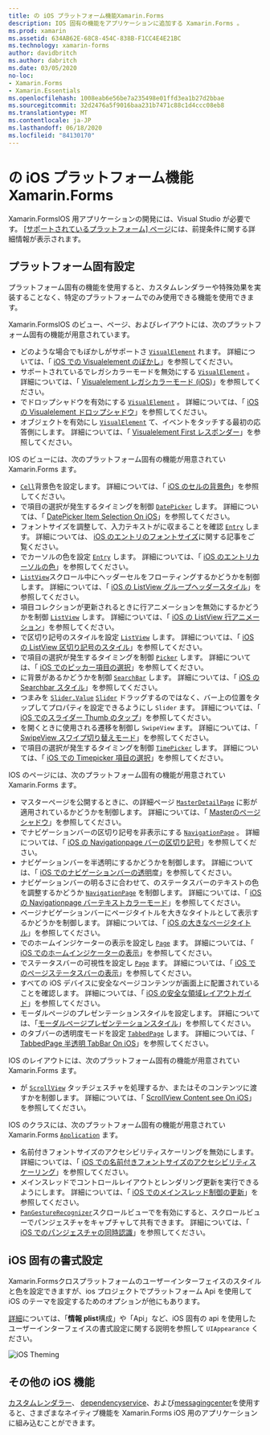 ```yaml
---
title: の iOS プラットフォーム機能Xamarin.Forms
description: IOS 固有の機能をアプリケーションに追加する Xamarin.Forms 。
ms.prod: xamarin
ms.assetid: 634AB62E-68C8-454C-838B-F1CC4E4E21BC
ms.technology: xamarin-forms
author: davidbritch
ms.author: dabritch
ms.date: 03/05/2020
no-loc:
- Xamarin.Forms
- Xamarin.Essentials
ms.openlocfilehash: 1008eab6e56be7a235498e01ffd3ea1b27d2bbae
ms.sourcegitcommit: 32d2476a5f9016baa231b7471c88c1d4ccc08eb8
ms.translationtype: MT
ms.contentlocale: ja-JP
ms.lasthandoff: 06/18/2020
ms.locfileid: "84130170"
---
```

# <a name="ios-platform-features-in-xamarinforms"></a>の iOS プラットフォーム機能Xamarin.Forms

Xamarin.FormsIOS 用アプリケーションの開発には、Visual Studio が必要です。 [[サポートされているプラットフォーム] ページ](~/get-started/supported-platforms.md)には、前提条件に関する詳細情報が表示されます。

## <a name="platform-specifics"></a>プラットフォーム固有設定

プラットフォーム固有の機能を使用すると、カスタムレンダラーや特殊効果を実装することなく、特定のプラットフォームでのみ使用できる機能を使用できます。

Xamarin.FormsIOS のビュー、ページ、およびレイアウトには、次のプラットフォーム固有の機能が用意されています。

- どのような場合でもぼかしがサポートさ [`VisualElement`](xref:Xamarin.Forms.VisualElement) れます。 詳細については、「 [iOS での Visualelement のぼかし](visualelement-blur.md)」を参照してください。
- サポートされているでレガシカラーモードを無効にする [`VisualElement`](xref:Xamarin.Forms.VisualElement) 。 詳細については、「 [Visualelement レガシカラーモード (iOS](legacy-color-mode.md))」を参照してください。
- でドロップシャドウを有効にする [`VisualElement`](xref:Xamarin.Forms.VisualElement) 。 詳細については、「 [iOS の Visualelement ドロップシャドウ](visualelement-drop-shadow.md)」を参照してください。
- オブジェクトを有効にし [`VisualElement`](xref:Xamarin.Forms.VisualElement) て、イベントをタッチする最初の応答側にします。 詳細については、「 [Visualelement First レスポンダー](visualelement-first-responder.md)」を参照してください。

IOS のビューには、次のプラットフォーム固有の機能が用意されてい Xamarin.Forms ます。

- [`Cell`](xref:Xamarin.Forms.Cell)背景色を設定します。 詳細については、「 [iOS のセルの背景色](cell-background-color.md)」を参照してください。
- で項目の選択が発生するタイミングを制御 [`DatePicker`](xref:Xamarin.Forms.DatePicker) します。 詳細については、「 [DatePicker Item Selection On iOS](datepicker-selection.md)」を参照してください。
- フォントサイズを調整して、入力テキストがに収まることを確認 [`Entry`](xref:Xamarin.Forms.Entry) します。 詳細については、 [iOS のエントリのフォントサイズ](entry-font-size.md)に関する記事をご覧ください。
- でカーソルの色を設定 [`Entry`](xref:Xamarin.Forms.Entry) します。 詳細については、「 [iOS のエントリカーソルの色](entry-cursor-color.md)」を参照してください。
- [`ListView`](xref:Xamarin.Forms.ListView)スクロール中にヘッダーセルをフローティングするかどうかを制御します。 詳細については、「 [iOS の ListView グループヘッダースタイル](listview-group-header-style.md)」を参照してください。
- 項目コレクションが更新されるときに行アニメーションを無効にするかどうかを制御 [`ListView`](xref:Xamarin.Forms.ListView) します。 詳細については、「 [iOS の ListView 行アニメーション](listview-row-animations.md)」を参照してください。
- で区切り記号のスタイルを設定 [`ListView`](xref:Xamarin.Forms.ListView) します。 詳細については、「 [iOS の ListView 区切り記号のスタイル](listview-separator-style.md)」を参照してください。
- で項目の選択が発生するタイミングを制御 [`Picker`](xref:Xamarin.Forms.Picker) します。 詳細については、「 [iOS でのピッカー項目の選択](picker-selection.md)」を参照してください。
- に背景があるかどうかを制御 [`SearchBar`](xref:Xamarin.Forms.SearchBar) します。 詳細については、「 [iOS の Searchbar スタイル](searchbar-style.md)」を参照してください。
- つまみを [`Slider.Value`](xref:Xamarin.Forms.Slider.Value) [`Slider`](xref:Xamarin.Forms.Slider) ドラッグするのではなく、バー上の位置をタップしてプロパティを設定できるようにし `Slider` ます。 詳細については、「 [iOS でのスライダー Thumb のタップ](slider-thumb.md)」を参照してください。
- を開くときに使用される遷移を制御し `SwipeView` ます。 詳細については、「 [SwipeView スワイプ切り替えモード](swipeview-swipetransitionmode.md)」を参照してください。
- で項目の選択が発生するタイミングを制御 [`TimePicker`](xref:Xamarin.Forms.TimePicker) します。 詳細については、「 [iOS での Timepicker 項目の選択](timepicker-selection.md)」を参照してください。

IOS のページには、次のプラットフォーム固有の機能が用意されてい Xamarin.Forms ます。

- マスターページを公開するときに、の詳細ページ [`MasterDetailPage`](xref:Xamarin.Forms.MasterDetailPage) に影が適用されているかどうかを制御します。 詳細については、「 [Masterのページシャドウ](masterdetailpage-shadow.md)」を参照してください。
- でナビゲーションバーの区切り記号を非表示にする [`NavigationPage`](xref:Xamarin.Forms.NavigationPage) 。 詳細については、「 [iOS の Navigationpage バーの区切り記号](navigation-bar-separator.md)」を参照してください。
- ナビゲーションバーを半透明にするかどうかを制御します。 詳細については、「 [iOS でのナビゲーションバーの透明](navigation-bar-translucent.md)度」を参照してください。
- ナビゲーションバーの明るさに合わせて、のステータスバーのテキストの色を調整するかどうか [`NavigationPage`](xref:Xamarin.Forms.NavigationPage) を制御します。 詳細については、「 [iOS の Navigationpage バーテキストカラーモード](status-bar-text-color.md)」を参照してください。
- ページナビゲーションバーにページタイトルを大きなタイトルとして表示するかどうかを制御します。 詳細については、「 [iOS の大きなページタイトル](page-large-title.md)」を参照してください。
- でのホームインジケーターの表示を設定し [`Page`](xref:Xamarin.Forms.Page) ます。 詳細については、「 [iOS でのホームインジケーターの表示](page-home-indicator.md)」を参照してください。
- でステータスバーの可視性を設定し [`Page`](xref:Xamarin.Forms.Page) ます。 詳細については、「 [iOS でのページステータスバーの表示](page-status-bar-visibility.md)」を参照してください。
- すべての iOS デバイスに安全なページコンテンツが画面上に配置されていることを確認します。 詳細については、「 [iOS の安全な領域レイアウトガイド](page-safe-area-layout.md)」を参照してください。
- モーダルページのプレゼンテーションスタイルを設定します。 詳細については、「[モーダルページプレゼンテーションスタイル](page-presentation-style.md)」を参照してください。
- のタブバーの透明度モードを設定 [`TabbedPage`](xref:Xamarin.Forms.TabbedPage) します。 詳細については、「 [TabbedPage 半透明 TabBar On iOS](tabbedpage-translucent-tabbar.md)」を参照してください。

IOS のレイアウトには、次のプラットフォーム固有の機能が用意されてい Xamarin.Forms ます。

- が [`ScrollView`](xref:Xamarin.Forms.ScrollView) タッチジェスチャを処理するか、またはそのコンテンツに渡すかを制御します。 詳細については、「 [ScrollView Content see On iOS](scrollview-content-touches.md)」を参照してください。

IOS のクラスには、次のプラットフォーム固有の機能が用意されてい Xamarin.Forms [`Application`](xref:Xamarin.Forms.Application) ます。

- 名前付きフォントサイズのアクセシビリティスケーリングを無効にします。 詳細については、「 [iOS での名前付きフォントサイズのアクセシビリティスケーリング](named-font-size-scaling.md)」を参照してください。
- メインスレッドでコントロールレイアウトとレンダリング更新を実行できるようにします。 詳細については、「 [iOS でのメインスレッド制御の更新](main-thread-updates-ui.md)」を参照してください。
- [`PanGestureRecognizer`](xref:Xamarin.Forms.PanGestureRecognizer)スクロールビューでを有効にすると、スクロールビューでパンジェスチャをキャプチャして共有できます。 詳細については、「 [iOS でのパンジェスチャの同時認識](application-pan-gesture.md)」を参照してください。

## <a name="ios-specific-formatting"></a>iOS 固有の書式設定

Xamarin.Formsクロスプラットフォームのユーザーインターフェイスのスタイルと色を設定できますが、ios プロジェクトでプラットフォーム Api を使用して iOS のテーマを設定するためのオプションが他にもあります。

[詳細](formatting.md)については、「**情報 plist**構成」や「Api」など、iOS 固有の api を使用したユーザーインターフェイスの書式設定に関する説明を参照して `UIAppearance` ください。

![](images/status-white-sml.png "iOS Theming")

## <a name="other-ios-features"></a>その他の iOS 機能

[カスタムレンダラー](~/xamarin-forms/app-fundamentals/custom-renderer/index.md)、 [dependencyservice](~/xamarin-forms/app-fundamentals/dependency-service/index.md)、および[messagingcenter](~/xamarin-forms/app-fundamentals/messaging-center.md)を使用すると、さまざまなネイティブ機能を Xamarin.Forms iOS 用のアプリケーションに組み込むことができます。
